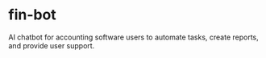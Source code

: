 # fin-bot
AI chatbot for accounting software users to automate tasks, create reports, and provide user support.
